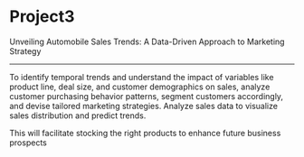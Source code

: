 # Project3
Unveiling Automobile Sales Trends: A Data-Driven Approach to Marketing Strategy
*********************************************************************************
To identify temporal trends and understand the impact of variables like product line, deal size, and customer demographics on sales, analyze customer purchasing behavior patterns, segment customers accordingly, and devise tailored marketing strategies. Analyze sales data to visualize sales distribution and predict trends.

This will facilitate stocking the right products to enhance future business prospects
